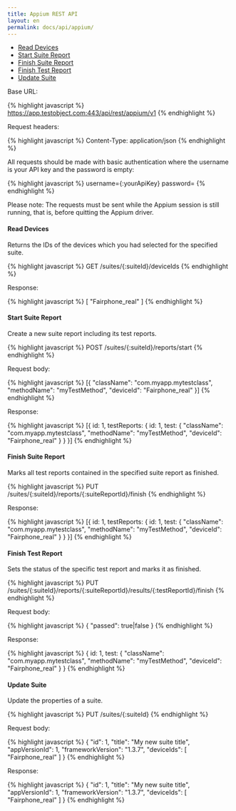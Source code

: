 ```yaml
---
title: Appium REST API
layout: en
permalink: docs/api/appium/
---
```


<ul>
    <li><a href="#read-devices">Read Devices</a></li>
    <li><a href="#start-suite-report">Start Suite Report</a></li>
    <li><a href="#finish-suite-report">Finish Suite Report</a></li>
    <li><a href="#finish-test-report">Finish Test Report</a></li>
    <li><a href="#update-suite">Update Suite</a></li>
</ul>

Base URL:

{% highlight javascript %}
https://app.testobject.com:443/api/rest/appium/v1
{% endhighlight %}

Request headers:

{% highlight javascript %}
Content-Type: application/json
{% endhighlight %}

All requests should be made with basic authentication where the username is your API key and the password is empty:

{% highlight javascript %}
username={:yourApiKey}
password=
{% endhighlight %}

Please note: The requests must be sent while the Appium session is still running, that is, before quitting the Appium driver.


<h4 id="read-devices">Read Devices</h4>

Returns the IDs of the devices which you had selected for the specified suite.

{% highlight javascript %}
GET /suites/{:suiteId}/deviceIds
{% endhighlight %}

Response:

{% highlight javascript %}
[
	"Fairphone_real"
]
{% endhighlight %}


<h4 id="start-suite-report">Start Suite Report</h4>

Create a new suite report including its test reports.

{% highlight javascript %}
POST /suites/{:suiteId}/reports/start
{% endhighlight %}

Request body:

{% highlight javascript %}
[{
	"className": "com.myapp.mytestclass",
	"methodName": "myTestMethod",
	"deviceId": "Fairphone_real"
}]
{% endhighlight %}

Response:

{% highlight javascript %}
[{
	id: 1,
	testReports: {
		id: 1,
		test: {
			"className": "com.myapp.mytestclass",
			"methodName": "myTestMethod",
			"deviceId": "Fairphone_real"
		}
	}
}]
{% endhighlight %}


<h4 id="finish-suite-report">Finish Suite Report</h4>

Marks all test reports contained in the specified suite report as finished.

{% highlight javascript %}
PUT /suites/{:suiteId}/reports/{:suiteReportId}/finish
{% endhighlight %}

Response:

{% highlight javascript %}
[{
	id: 1,
	testReports: {
		id: 1,
		test: {
			"className": "com.myapp.mytestclass",
			"methodName": "myTestMethod",
			"deviceId": "Fairphone_real"
		}
	}
}]
{% endhighlight %}


<h4 id="finish-test-report">Finish Test Report</h4>

Sets the status of the specific test report and marks it as finished.

{% highlight javascript %}
PUT /suites/{:suiteId}/reports/{:suiteReportId}/results/{:testReportId}/finish
{% endhighlight %}

Request body:

{% highlight javascript %}
{
	"passed": true|false
}
{% endhighlight %}

Response:

{% highlight javascript %}
{
	id: 1,
	test: {
		"className": "com.myapp.mytestclass",
		"methodName": "myTestMethod",
		"deviceId": "Fairphone_real"
	}
}
{% endhighlight %}


<h4 id="update-suite">Update Suite</h4>

Update the properties of a suite.

{% highlight javascript %}
PUT /suites/{:suiteId}
{% endhighlight %}

Request body:

{% highlight javascript %}
{
	"id": 1,
	"title": "My new suite title",
	"appVersionId": 1,
	"frameworkVersion": "1.3.7",
	"deviceIds": [
		"Fairphone_real"
	]
}
{% endhighlight %}

Response:

{% highlight javascript %}
{
	"id": 1,
	"title": "My new suite title",
	"appVersionId": 1,
	"frameworkVersion": "1.3.7",
	"deviceIds": [
		"Fairphone_real"
	]
}
{% endhighlight %}

